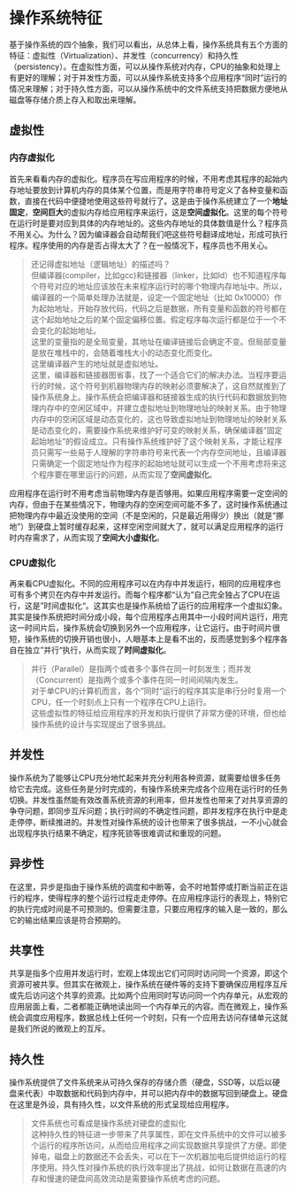 # 操作系统特征

基于操作系统的四个抽象，我们可以看出，从总体上看，操作系统具有五个方面的特征：虚拟性（Virtualization）、并发性（concurrency）和持久性（persistency）。在虚拟性方面，可以从操作系统对内存，CPU的抽象和处理上有更好的理解；对于并发性方面，可以从操作系统支持多个应用程序“同时”运行的情况来理解；对于持久性方面，可以从操作系统中的文件系统支持把数据方便地从磁盘等存储介质上存入和取出来理解。

## 虚拟性

### 内存虚拟化

首先来看看内存的虚拟化。程序员在写应用程序的时候，不用考虑其程序的起始内存地址要放到计算机内存的具体某个位置，而是用字符串符号定义了各种变量和函数，直接在代码中便捷地使用这些符号就行了。这是由于操作系统建立了一个**地址固定**，**空间巨大**的虚拟内存给应用程序来运行，这是**空间虚拟化**。这里的每个符号在运行时是要对应到具体的内存地址的。这些内存地址的具体数值是什么？程序员不用关心。为什么？因为编译器会自动帮我们吧这些符号翻译成地址，形成可执行程序。程序使用的内存是否占得太大了？在一般情况下，程序员也不用关心。

> 还记得虚拟地址（逻辑地址）的描述吗？  
> 但编译器\(compiler，比如gcc\)和链接器（linker，比如ld）也不知道程序每个符号对应的地址应该放在未来程序运行时的哪个物理内存地址中。所以，编译器的一个简单处理办法就是，设定一个固定地址（比如 0x10000）作为起始地址，开始存放代码，代码之后是数据，所有变量和函数的符号都在这个起始地址之后的某个固定偏移位置。假定程序每次运行都是位于一个不会变化的起始地址。  
> 这里的变量指的是全局变量，其地址在编译链接后会确定不变。但局部变量是放在堆栈中的，会随着堆栈大小的动态变化而变化。  
> 这里编译器产生的地址就是虚拟地址。  
> 这里，编译器和链接器图省事，找了一个适合它们的解决办法。当程序要运行的时候，这个符号到机器物理内存的映射必须要解决了，这自然就推到了操作系统身上。操作系统会把编译器和链接器生成的执行代码和数据放到物理内存中的空闲区域中，并建立虚拟地址到物理地址的映射关系。由于物理内存中的空闲区域是动态变化的，这也导致虚拟地址到物理地址的映射关系是动态变化的，需要操作系统来维护好可变的映射关系，确保编译器“固定起始地址”的假设成立。只有操作系统维护好了这个映射关系，才能让程序员只需写一些易于人理解的字符串符号来代表一个内存空间地址，且编译器只需确定一个固定地址作为程序的起始地址就可以生成一个不用考虑将来这个程序要在哪里运行的问题，从而实现了**空间虚拟化**。

应用程序在运行时不用考虑当前物理内存是否够用。如果应用程序需要一定空间的内存，但由于在某些情况下，物理内存的空闲空间可能不多了，这时操作系统通过把物理内存中最近没使用的空间（不是空闲的，只是最近用得少）换出（就是“挪地”）到硬盘上暂时缓存起来，这样空闲空间就大了，就可以满足应用程序的运行时内存需求了，从而实现了**空间大小虚拟化**。

### CPU虚拟化

再来看CPU虚拟化。不同的应用程序可以在内存中并发运行，相同的应用程序也可有多个拷贝在内存中并发运行。而每个程序都“认为”自己完全独占了CPU在运行，这是”时间虚拟化“。这其实也是操作系统给了运行的应用程序一个虚拟幻象。其实是操作系统把时间分成小段，每个应用程序占用其中一小段时间片运行，用完这一时间片后，操作系统会切换到另外一个应用程序，让它运行。由于时间片很短，操作系统的切换开销也很小，人眼基本上是看不出的，反而感觉到多个程序各自在独立”并行“执行，从而实现了**时间虚拟化**。

> 并行（Parallel）是指两个或者多个事件在同一时刻发生；而并发（Concurrent）是指两个或多个事件在同一时间间隔内发生。  
> 对于单CPU的计算机而言，各个”同时“运行的程序其实是串行分时复用一个CPU，任一个时刻点上只有一个程序在CPU上运行。  
>     这些虚拟性的特征给应用程序的开发和执行提供了非常方便的环境，但也给操作系统的设计与实现提出了很多挑战。

## 并发性

操作系统为了能够让CPU充分地忙起来并充分利用各种资源，就需要给很多任务给它去完成。这些任务是分时完成的，有操作系统来完成各个应用在运行时的任务切换。并发性虽然能有效改善系统资源的利用率，但并发性也带来了对共享资源的争夺问题，即同步互斥问题；执行时间的不确定性问题，即并发程序在执行中是走走停停，断续推进的。并发性对操作系统的设计也带来了很多挑战，一不小心就会出现程序执行结果不确定，程序死锁等很难调试和重现的问题。

## 异步性

在这里，异步是指由于操作系统的调度和中断等，会不时地暂停或打断当前正在运行的程序，使得程序的整个运行过程走走停停。在应用程序运行的表现上，特别它的执行完成时间是不可预测的。但需要注意，只要应用程序的输入是一致的，那么它的输出结果应该是符合预期的。

## 共享性

共享是指多个应用并发运行时，宏观上体现出它们可同时访问同一个资源，即这个资源可被共享。但其实在微观上，操作系统在硬件等的支持下要确保应用程序互斥或先后访问这个共享的资源。比如两个应用同时写访问同一个内存单元，从宏观的应用层面上看，二者都能正确地读出同一个内存单元的内容。而在微观上，操作系统会调度应用程序，数据总线上任何一个时刻，只有一个应用去访问存储单元这就是我们所说的微观上的互斥。

## 持久性

操作系统提供了文件系统来从可持久保存的存储介质（硬盘，SSD等，以后以硬盘来代表）中取数据和代码到内存中，并可以把内存中的数据写回到硬盘上。硬盘在这里是外设，具有持久性，以文件系统的形式呈现给应用程序。

> 文件系统也可看成是操作系统对硬盘的虚拟化  
> 这种持久性的特征进一步带来了共享属性，即在文件系统中的文件可以被多个运行的程序所访问，从而给应用程序之间实现数据共享提供了方便。即使掉电，磁盘上的数据还不会丢失，可以在下一次机器加电后提供给运行的程序使用。持久性对操作系统的执行效率提出了挑战，如何让数据在高速的内存和慢速的硬盘间高效流动是需要操作系统考虑的问题。



